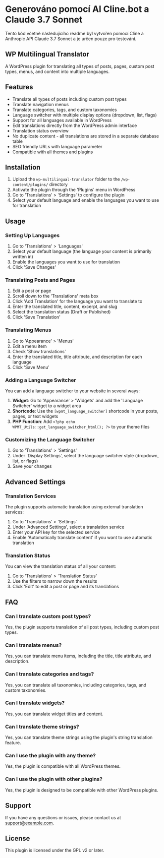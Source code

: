 # Generováno pomocí AI Cline.bot a Claude 3.7 Sonnet

Tento kód včetně následujícího readme byl vytvořen pomocí Cline a Anthropic API Claude 3.7 Sonnet a je určen pouze pro testování.  


## WP Multilingual Translator

A WordPress plugin for translating all types of posts, pages, custom post types, menus, and content into multiple languages.

## Features

- Translate all types of posts including custom post types
- Translate navigation menus
- Translate categories, tags, and custom taxonomies
- Language switcher with multiple display options (dropdown, list, flags)
- Support for all languages available in WordPress
- Edit translations directly from the WordPress admin interface
- Translation status overview
- No duplicate content - all translations are stored in a separate database table
- SEO friendly URLs with language parameter
- Compatible with all themes and plugins

## Installation

1. Upload the `wp-multilingual-translator` folder to the `/wp-content/plugins/` directory
2. Activate the plugin through the 'Plugins' menu in WordPress
3. Go to 'Translations' > 'Settings' to configure the plugin
4. Select your default language and enable the languages you want to use for translation

## Usage

### Setting Up Languages

1. Go to 'Translations' > 'Languages'
2. Select your default language (the language your content is primarily written in)
3. Enable the languages you want to use for translation
4. Click 'Save Changes'

### Translating Posts and Pages

1. Edit a post or page
2. Scroll down to the 'Translations' meta box
3. Click 'Add Translation' for the language you want to translate to
4. Enter the translated title, content, excerpt, and slug
5. Select the translation status (Draft or Published)
6. Click 'Save Translation'

### Translating Menus

1. Go to 'Appearance' > 'Menus'
2. Edit a menu item
3. Check 'Show translations'
4. Enter the translated title, title attribute, and description for each language
5. Click 'Save Menu'

### Adding a Language Switcher

You can add a language switcher to your website in several ways:

1. **Widget**: Go to 'Appearance' > 'Widgets' and add the 'Language Switcher' widget to a widget area
2. **Shortcode**: Use the `[wpmt_language_switcher]` shortcode in your posts, pages, or text widgets
3. **PHP Function**: Add `<?php echo WPMT_Utils::get_language_switcher_html(); ?>` to your theme files

### Customizing the Language Switcher

1. Go to 'Translations' > 'Settings'
2. Under 'Display Settings', select the language switcher style (dropdown, list, or flags)
3. Save your changes

## Advanced Settings

### Translation Services

The plugin supports automatic translation using external translation services:

1. Go to 'Translations' > 'Settings'
2. Under 'Advanced Settings', select a translation service
3. Enter your API key for the selected service
4. Enable 'Automatically translate content' if you want to use automatic translation

### Translation Status

You can view the translation status of all your content:

1. Go to 'Translations' > 'Translation Status'
2. Use the filters to narrow down the results
3. Click 'Edit' to edit a post or page and its translations

## FAQ

### Can I translate custom post types?

Yes, the plugin supports translation of all post types, including custom post types.

### Can I translate menus?

Yes, you can translate menu items, including the title, title attribute, and description.

### Can I translate categories and tags?

Yes, you can translate all taxonomies, including categories, tags, and custom taxonomies.

### Can I translate widgets?

Yes, you can translate widget titles and content.

### Can I translate theme strings?

Yes, you can translate theme strings using the plugin's string translation feature.

### Can I use the plugin with any theme?

Yes, the plugin is compatible with all WordPress themes.

### Can I use the plugin with other plugins?

Yes, the plugin is designed to be compatible with other WordPress plugins.

## Support

If you have any questions or issues, please contact us at support@example.com.

## License

This plugin is licensed under the GPL v2 or later.
